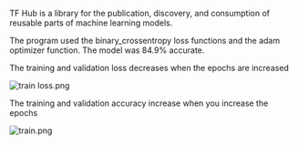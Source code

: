 TF Hub is a library for the publication, discovery, and consumption of reusable parts of machine learning models.

The program used the binary_crossentropy loss functions and the adam optimizer function. The model was 84.9% accurate.

The training and validation loss decreases when the epochs are increased

![train loss.png](https://i.loli.net/2020/07/11/jomR5x7JLO3NEu8.png)

The training and validation accuracy increase when you increase the epochs

![train.png](https://i.loli.net/2020/07/11/MzRxW84Vmt3nlUT.png)
